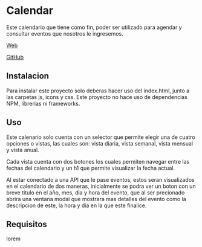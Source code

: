 # Calendar

Este calendario que tiene como fin, poder ser utilizado para agendar y consultar eventos que nosotros le ingresemos.

[Web](https://mangostar1.github.io/Calendar/)

[GitHub](https://github.com/Mangostar1/Calendar)

## Instalacion

Para instalar este proyecto solo deberas hacer uso del index.html, junto a las carpetas js, icons y css.
Este proyecto no hace uso de dependencias NPM, librerias ni frameworks.

## Uso

Este calenario solo cuenta con un selector que permite elegir una de cuatro opciones o vistas, las cuales son: vista diaria, vista semanal, vista mensual y vista anual.

Cada vista cuenta con dos botones los cuales permiten navegar entre las fechas del calendario y un h1 que permite visualizar la fecha actual.

Al estar conectado a una API que le pase eventos, estos seran visualizados en el calendario de dos maneras, inicialmente se podra ver un boton con un breve titulo en el año, mes, dia y hora del evento, que al ser precionado abrira una ventana modal que mostrara mas detalles del evento como la descripcion de este, la hora y dia en la que este finalice.

## Requisitos

lorem